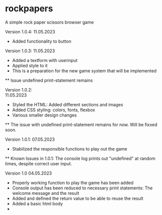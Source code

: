 # rockpapers
A simple rock paper scissors browser game

Version 1.0.4:
11.05.2023

- Added functionality to button
 

Version 1.0.3: 
11.05.2023 

- Added a textform with userinput 
- Applied style to it 
- This is a preparation for the new game system that will be implemented 

** Issue undefined print-statement remains 

Version 1.0.2:  
11.05.2023

- Styled the HTML: Added different sections and images 
- Added CSS styling: colors, fonts, flexbox 
- Various smaller design changes

** The issue with undefined print-statement remains for now. Will be fixxed soon.

Version 1.0.1: 
07.05.2023

- Stabilized the responsible functions to play out the game 

** Known Issues in 1.0.1: 
The console log prints out "undefined" at random times, despite correct user input. 

Version 1.0 
04.05.2023

- Properly working function to play the game has been added 
- Console output has been reduced to necessary print statements: The welcome message and the result 
- Added and defined the return value to be able to reuse the result 
- Added a basic html body 
- 
